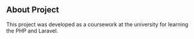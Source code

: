 ## About Project
This project was developed as a coursework at the university for learning the PHP and Laravel.

